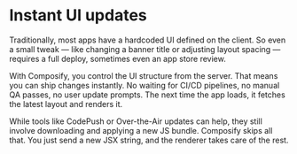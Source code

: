 # Instant UI updates

Traditionally, most apps have a hardcoded UI defined on the client. So even a small tweak — like changing a banner title or adjusting layout spacing — requires a full deploy, sometimes even an app store review.

With Composify, you control the UI structure from the server. That means you can ship changes instantly. No waiting for CI/CD pipelines, no manual QA passes, no user update prompts. The next time the app loads, it fetches the latest layout and renders it.

While tools like CodePush or Over-the-Air updates can help, they still involve downloading and applying a new JS bundle. Composify skips all that. You just send a new JSX string, and the renderer takes care of the rest.

